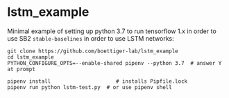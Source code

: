 # lstm_example

Minimal example of setting up python 3.7 to run tensorflow 1.x in order to use SB2 `stable-baselines` in order to use LSTM networks:

```
git clone https://github.com/boettiger-lab/lstm_example
cd lstm_example
PYTHON_CONFIGURE_OPTS=--enable-shared pipenv --python 3.7  # answer Y at prompt

pipenv install                     # installs Pipfile.lock
pipenv run python lstm-test.py  # or use pipenv shell 
```

